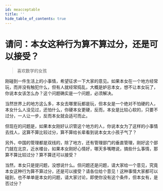```yaml
---
id: meacceptable
title: ''
hide_table_of_contents: true
---
```


# 请问：本女这种行为算不算过分，还是可以接受？

> 喜欢数学的女孩

刚碰到一件生活上的小事情，希望征求一下大家的意见。如果本女在一个地方经常玩，而并没有触犯什么，但有人就经常捣乱，大概是妒忌本女，想不让本女玩了，你说本女该怎么办？这个问题确实是一个问题，必须解决。

当然世界上的地方这么多，本女去哪里玩都是玩，但本女是一个绝对不怕硬的人，本女什么人没见过，还怕什么，你硬本女更硬，反而，本女是比较心软的，只要不过分，一人让一步，反而本女就会适可而止。

但现在的问题是，如果本女刚好认识管这个地方的人，你说本女为了这样的小事情去找人，这算不算比较过分，算不算给长辈看到说本女太小孩子气了？

另外，中国的管理都是双线的，除了地方，还有管理部门的垂直管理，刚好这个部门就在北京，近水楼台，如果本女刚好心情好，哪天多嘴瞎说，搞些什么事情，那算不算比较过分？算不算还可以接受？

当然，本女只是提问题，没想说什么。但问题还是问题，请大家给一个意见，究竟本女这种行为算不算过分，还是可以接受？请各位给个意见！这种事情大家都可以碰到，也不单单是本女的问题，请大家讨论，即使你没有这个条件，但本女有，是否过分？